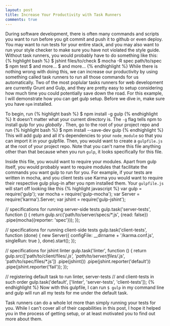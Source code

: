 ```yaml
---
layout: post
title: Increase Your Productivity with Task Runners
comments: true
---
```

During software development, there is often many commands and scripts you want to run before you git commit and push it to github or even deploy. You may want to run tests for your entire stack, and you may also want to run your style checker to make sure you have not violated the style guide. Without task runners, you would probably have to do something like this:
{% highlight bash %}
$ jshint files/to/check
$ mocha -R spec path/to/spec
$ npm test
$ and more...
$ and more...
{% endhighlight %}
While there is nothing wrong with doing this, we can increase our productivity by using something called task runners to run all those commands for us automatically. Two of the most poplular tasks runners for web development are currently Grunt and Gulp, and they are pretty easy to setup considering how much time you could potentially save down the road. For this example, I will demonstrate how you can get gulp setup. Before we dive in, make sure you have `npm` installed.

To begin, run
{% highlight bash %}
$ npm install -g gulp
{% endhighlight %}
It doesn't matter what your current directory is. The `-g` flag tells npm to install gulp for you *globally* . Then, go to the root of your project repo and run 
{% highlight bash %}
$ npm install --save-dev gulp
{% endhighlight %}
This will add gulp and all it's dependencies to your `node_module` so that you can import it in your gulpfile. Then, you would want to create a `gulpfile.js` at the root of your project repo. Note that you can't name this file anything other than that because when you run `gulp`, it looks specifically for this file. 

Inside this file, you would want to require your modules. Apart from gulp itself, you would probably want to require modules that facilitate the commands you want gulp to run for you. For example, if your tests are written in mocha, and you client tests use Karma you would want to require their respective gulp plug-in after you npm installed them. Your `gulpfile.js` will start off looking like this
{% highlight javascript %}
var gulp = require('gulp');
var mocha = require('gulp-mocha');
var Server = require('karma').Server;
var jshint = require('gulp-jshint');

// specifications for running server-side tests
gulp.task('server-tests', function () {
  return gulp.src('path/to/server/specs/*.js', {read: false})
    .pipe(mocha({reporter: 'spec'}));
});

// specifications for running client-side tests
gulp.task('client-tests', function (done) {
  new Server({
    configFile: __dirname + '/karma.conf.js',
    singleRun: true
  }, done).start();
});

// specifications for jshint linter
gulp.task('linter', function () {
  return gulp.src(['path/to/client/files/*.js', 'path/to/server/files/*.js', 'path/to/spec/files/*.js'])
    .pipe(jshint())
    .pipe(jshint.reporter('default'))
    .pipe(jshint.reporter('fail'));
});

// registering default task to run linter, server-tests 
// and client-tests in such order
gulp.task('default', ['linter', 'server-tests', 'client-tests']);
{% endhighlight %}
Now with this gulpfile, I can run `$ gulp` in my command line and gulp will run all my tests for me under the default task.

Task runners can do a whole lot more than simply running your tests for you. While I can't cover all of their capabilities in this post, I hope it helped you in the process of getting setup, or at least motivated you to find out more about them.
